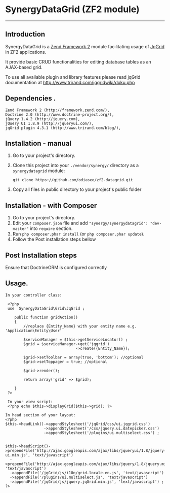 SynergyDataGrid (ZF2 module)
===========================

-------------------------------------------------

Introduction
------------


SynergyDataGrid is a [Zend Framework 2](http://framework.zend.com/zf2) module facilitating usage of [JqGrid](http://www.trirand.com/blog/) in ZF2 applications.

It provide basic CRUD functionalities for editing  database tables as an AJAX-based grid.

To use all available plugin and library features please read jqGrid documentation at http://www.trirand.com/jqgridwiki/doku.php

Dependencies .
---------------
    Zend Framework 2 (http://framework.zend.com/),
    Doctrine 2.0 (http://www.doctrine-project.org/),
    jQuery 1.4.2 (http://jquery.com),
    jQuery UI 1.8.9 (http://jqueryui.com/),
    jqGrid plugin 4.3.1 (http://www.trirand.com/blog/),

Installation - manual
---------------------

1.   Go to your project's directory.
2.   Clone this project into your `./vendor/synergy/` directory as a `synergydatagrid` module:

     `git clone https://github.com/odiaseo/zf2-datagrid.git`
3. Copy all files in public directory to your project's public folder

Installation - with Composer
----------------------------

1.   Go to your project's directory.
2.   Edit your `composer.json` file and add `"synergy/synergydatagrid": "dev-master"` into `require` section.
3.   Run `php composer.phar install` (or `php composer.phar update`).
4.   Follow the Post installation steps bellow

Post Installation steps
------------------------------
Ensure that DoctrineORM is configured correctly

Usage.
--------------------
    In your controller class:

     <?php
	 use  SynergyDataGrid\Grid\JqGrid ;

        public function gridAction()
        {
			//replace {Entity_Name} with your entity name e.g. 'Application\Entity\User'

            $serviceManager = $this->getServiceLocator() ;
            $grid = $serviceManager->get('jqgrid')
                                   ->create({Entity_Name});

            $grid->setToolbar = array(true, 'bottom'); //optional
            $grid->setToppager = true; //optional

            $grid->render();

			return array('grid' => $grid);

        }
     ?>

     In your view script:
     <?php echo $this->displayGrid($this->grid); ?>

    In head section of your layout:
    <?php
    $this->headLink()->appendStylesheet('/jqGrid/css/ui.jqgrid.css')
                     ->appendStylesheet('/css/jquery.ui.datepicker.css')
                     ->appendStylesheet('/plugins/ui.multiselect.css') ;


    $this->headScript()->prependFile('http://ajax.googleapis.com/ajax/libs/jqueryui/1.8/jquery-ui.min.js', 'text/javascript')
      ->prependFile('http://ajax.googleapis.com/ajax/libs/jquery/1.8/jquery.min.js', 'text/javascript')
      ->appendFile('/jqGrid/js/i18n/grid.locale-en.js', 'text/javascript')
      ->appendFile('/plugins/ui.multiselect.js', 'text/javascript')
      ->appendFile('/jqGrid/js/jquery.jqGrid.min.js', 'text/javascript') ;
    ?>